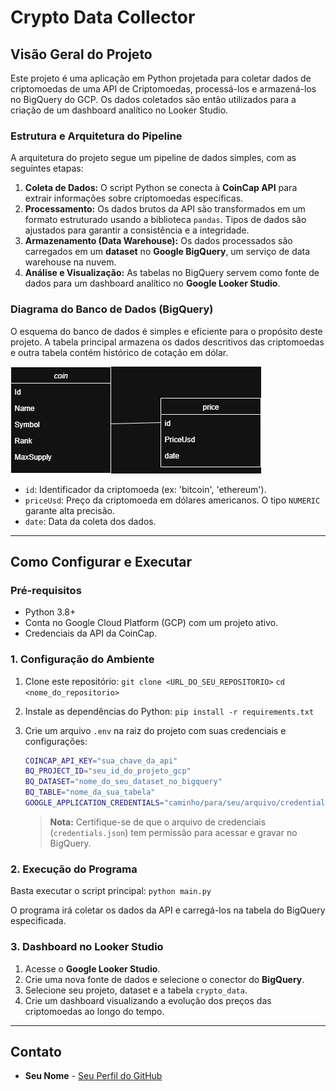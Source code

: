 # Crypto Data Collector

## Visão Geral do Projeto

Este projeto é uma aplicação em Python projetada para coletar dados de criptomoedas de uma API de Criptomoedas, processá-los e armazená-los no BigQuery do GCP. Os dados coletados são então utilizados para a criação de um dashboard analítico no Looker Studio.

### Estrutura e Arquitetura do Pipeline

A arquitetura do projeto segue um pipeline de dados simples, com as seguintes etapas:

1.  **Coleta de Dados:** O script Python se conecta à **CoinCap API** para extrair informações sobre criptomoedas específicas.
2.  **Processamento:** Os dados brutos da API são transformados em um formato estruturado usando a biblioteca `pandas`. Tipos de dados são ajustados para garantir a consistência e a integridade.
3.  **Armazenamento (Data Warehouse):** Os dados processados são carregados em um **dataset** no **Google BigQuery**, um serviço de data warehouse na nuvem.
4.  **Análise e Visualização:** As tabelas no BigQuery servem como fonte de dados para um dashboard analítico no **Google Looker Studio**.

### Diagrama do Banco de Dados (BigQuery)

O esquema do banco de dados é simples e eficiente para o propósito deste projeto. A tabela principal armazena os dados descritivos das criptomoedas e outra tabela contém histórico de cotação em dólar.

![Esquema de tabelas no BigQuery](assets/DiagramCrypto.jpg)

* `id`: Identificador da criptomoeda (ex: 'bitcoin', 'ethereum').
* `priceUsd`: Preço da criptomoeda em dólares americanos. O tipo `NUMERIC` garante alta precisão.
* `date`: Data da coleta dos dados.

---

## Como Configurar e Executar

### Pré-requisitos

* Python 3.8+
* Conta no Google Cloud Platform (GCP) com um projeto ativo.
* Credenciais da API da CoinCap.

### 1. Configuração do Ambiente

1.  Clone este repositório:
    `git clone <URL_DO_SEU_REPOSITORIO>`
    `cd <nome_do_repositorio>`

2.  Instale as dependências do Python:
    `pip install -r requirements.txt`

3.  Crie um arquivo `.env` na raiz do projeto com suas credenciais e configurações:

    ```bash
    COINCAP_API_KEY="sua_chave_da_api"
    BQ_PROJECT_ID="seu_id_do_projeto_gcp"
    BQ_DATASET="nome_do_seu_dataset_no_bigquery"
    BQ_TABLE="nome_da_sua_tabela"
    GOOGLE_APPLICATION_CREDENTIALS="caminho/para/seu/arquivo/credentials.json"
    ```

    > **Nota:** Certifique-se de que o arquivo de credenciais (`credentials.json`) tem permissão para acessar e gravar no BigQuery.

### 2. Execução do Programa

Basta executar o script principal:
`python main.py`

O programa irá coletar os dados da API e carregá-los na tabela do BigQuery especificada.

### 3. Dashboard no Looker Studio

1.  Acesse o **Google Looker Studio**.
2.  Crie uma nova fonte de dados e selecione o conector do **BigQuery**.
3.  Selecione seu projeto, dataset e a tabela `crypto_data`.
4.  Crie um dashboard visualizando a evolução dos preços das criptomoedas ao longo do tempo.

---

## Contato

* **Seu Nome** - [Seu Perfil do GitHub](https://github.com/seu-usuario)